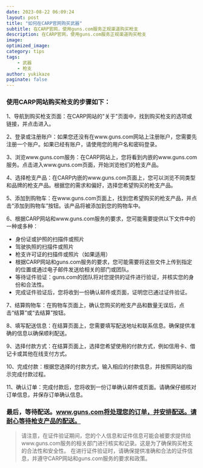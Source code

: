 ```yaml
---
date: 2023-08-22 06:09:24
layout: post
title: "如何在CARP官网购买武器"
subtitle: 在CARP官网，使用guns.com服务正规渠道购买枪支
description: 在CARP官网，使用guns.com服务正规渠道购买枪支
image:
optimized_image:
category: tips
tags:
    - 武器
    - 枪支
author: yukikaze
paginate: false
---
```


### 使用CARP网站购买枪支的步骤如下：

1、导航到购买枪支页面：在CARP网站的"关于"页面中，找到购买枪支的选项或链接，并点击进入。

2、登录或注册账户：如果您还没有在www.guns.com网站上注册账户，您需要先注册一个账户。如果已经有账户，请使用您的用户名和密码登录。

3、浏览www.guns.com服务：在CARP网站上，您将看到内嵌的www.guns.com服务。点击进入www.guns.com页面，开始浏览他们的枪支产品。

4、选择枪支产品：在CARP内嵌的www.guns.com页面上，您可以浏览不同类型和品牌的枪支产品。根据您的需求和偏好，选择您希望购买的枪支产品。

5、添加到购物车：在www.guns.com页面上，找到您希望购买的枪支产品，并点击“添加到购物车”按钮。该产品将被添加到您的购物车中。

6、根据CARP网站和www.guns.com服务的要求，您可能需要提供以下文件中的一种或多种：
* 身份证或护照的扫描件或照片
* 驾驶执照的扫描件或照片
* 枪支许可证的扫描件或照片（如果适用）
* 根据CARP网站和guns.com服务的要求，您可能需要将这些文件上传到指定的位置或通过电子邮件发送给相关的部门或团队。
* 等待证件验证：guns.com的团队将对您提供的证件进行验证，并核实您的身份和合法性。
* 完成证件验证后，您将收到一份确认邮件或页面，证明您已通过证件验证。

7、结算购物车：在购物车页面上，确认您购买的枪支产品和数量无误后，点击“结算”或“去结算”按钮。

8、填写配送信息：在结算页面上，您需要填写配送地址和联系信息。确保提供准确的信息以确保顺利配送。

9、选择付款方式：在结算页面上，选择您希望使用的付款方式，例如信用卡、借记卡或其他在线支付方式。

10、完成付款：根据您选择的付款方式，输入相应的付款信息，并按照网站的指示完成付款过程。

11、确认订单：完成付款后，您将收到一份订单确认邮件或页面。请确保仔细核对订单信息，并保存订单确认信息。

### 最后，等待配送。www.guns.com将处理您的订单，并安排配送。请耐心等待枪支产品的配送。

> 请注意，在证件验证期间，您的个人信息和证件信息可能会被要求提供给www.guns.com服务的相关部门进行核实和记录。这是为了确保购买枪支的合法性和安全性。
在进行证件验证时，请确保提供准确和合法的证件信息，并遵守CARP网站和guns.com服务的要求和政策。
